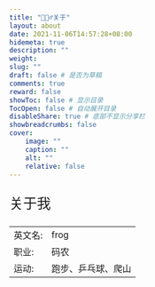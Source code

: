```yaml
---
title: "🙋🏻‍♂️关于"
layout: about
date: 2021-11-06T14:57:28+08:00
hidemeta: true
description: ""
weight:
slug: ""
draft: false # 是否为草稿
comments: true
reward: false
showToc: false # 显示目录
TocOpen: false # 自动展开目录
disableShare: true # 底部不显示分享栏
showbreadcrumbs: false
cover:
    image: ""
    caption: ""
    alt: ""
    relative: false
---
```

<p style="font-size: 25px;">关于我</p>

|         |                    |
| ------- | ------------------ |
| 英文名: | frog               |
| 职业:   | 码农               |
| 运动:   | 跑步、乒乓球、爬山 |
